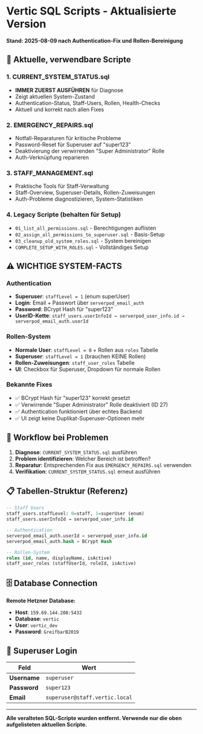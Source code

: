 # Vertic SQL Scripts - Aktualisierte Version

**Stand: 2025-08-09 nach Authentication-Fix und Rollen-Bereinigung**

## 🚀 Aktuelle, verwendbare Scripte

### 1. **CURRENT_SYSTEM_STATUS.sql** 
- **IMMER ZUERST AUSFÜHREN** für Diagnose
- Zeigt aktuellen System-Zustand
- Authentication-Status, Staff-Users, Rollen, Health-Checks
- Aktuell und korrekt nach allen Fixes

### 2. **EMERGENCY_REPAIRS.sql**
- Notfall-Reparaturen für kritische Probleme
- Password-Reset für Superuser auf "super123"
- Deaktivierung der verwirrenden "Super Administrator" Rolle
- Auth-Verknüpfung reparieren

### 3. **STAFF_MANAGEMENT.sql**
- Praktische Tools für Staff-Verwaltung  
- Staff-Overview, Superuser-Details, Rollen-Zuweisungen
- Auth-Probleme diagnostizieren, System-Statistiken

### 4. **Legacy Scripte (behalten für Setup)**
- `01_list_all_permissions.sql` - Berechtigungen auflisten
- `02_assign_all_permissions_to_superuser.sql` - Basis-Setup
- `03_cleanup_old_system_roles.sql` - System bereinigen
- `COMPLETE_SETUP_WITH_ROLES.sql` - Vollständiges Setup

## ⚠️ WICHTIGE SYSTEM-FACTS

### Authentication
- **Superuser**: `staffLevel = 1` (enum superUser) 
- **Login**: Email + Passwort über `serverpod_email_auth`
- **Password**: BCrypt Hash für "super123"
- **UserID-Kette**: `staff_users.userInfoId → serverpod_user_info.id → serverpod_email_auth.userId`

### Rollen-System  
- **Normale User**: `staffLevel = 0` + Rollen aus `roles` Tabelle
- **Superuser**: `staffLevel = 1` (brauchen KEINE Rollen)
- **Rollen-Zuweisungen**: `staff_user_roles` Tabelle
- **UI**: Checkbox für Superuser, Dropdown für normale Rollen

### Bekannte Fixes
- ✅ BCrypt Hash für "super123" korrekt gesetzt
- ✅ Verwirrende "Super Administrator" Rolle deaktiviert (ID 27)
- ✅ Authentication funktioniert über echtes Backend
- ✅ UI zeigt keine Duplikat-Superuser-Optionen mehr

## 🔄 Workflow bei Problemen

1. **Diagnose**: `CURRENT_SYSTEM_STATUS.sql` ausführen
2. **Problem identifizieren**: Welcher Bereich ist betroffen?
3. **Reparatur**: Entsprechenden Fix aus `EMERGENCY_REPAIRS.sql` verwenden
4. **Verifikation**: `CURRENT_SYSTEM_STATUS.sql` erneut ausführen

## 📋 Tabellen-Struktur (Referenz)

```sql
-- Staff Users
staff_users.staffLevel: 0=staff, 1=superUser (enum)
staff_users.userInfoId → serverpod_user_info.id

-- Authentication  
serverpod_email_auth.userId = serverpod_user_info.id
serverpod_email_auth.hash = BCrypt Hash

-- Rollen-System
roles (id, name, displayName, isActive)
staff_user_roles (staffUserId, roleId, isActive)
```

## 🗄️ Database Connection

**Remote Hetzner Database:**
- **Host**: `159.69.144.208:5432`
- **Database**: `vertic`
- **User**: `vertic_dev`
- **Password**: `GreifbarB2019`

## 🎯 Superuser Login

| Feld | Wert |
|------|------|
| **Username** | `superuser` |
| **Password** | `super123` |
| **Email** | `superuser@staff.vertic.local` |

---
**Alle veralteten SQL-Scripte wurden entfernt. Verwende nur die oben aufgelisteten aktuellen Scripte.**